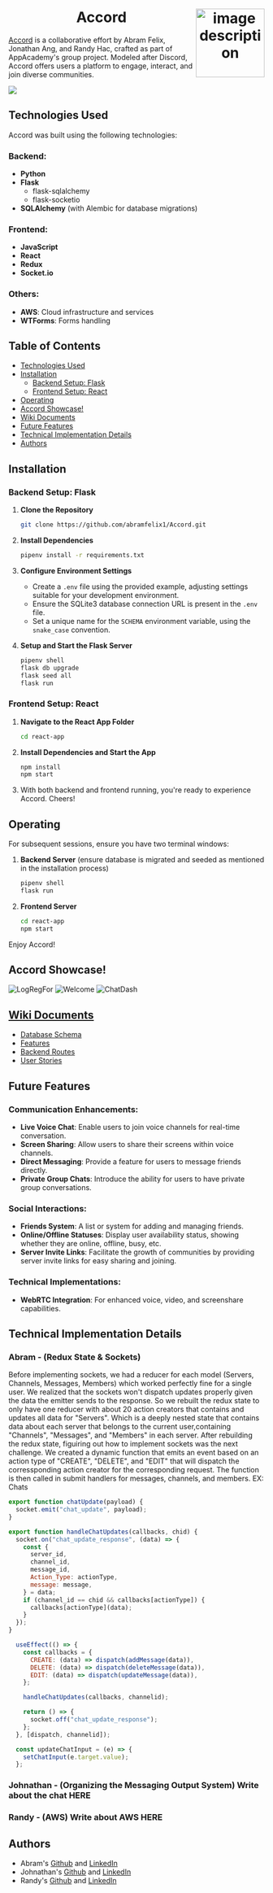 
<h1 align="center">Accord <a href="https://accord-ajr.onrender.com/"><img align="right" src="https://i.imgur.com/QBeByit.png" alt="image description" height="135"></a></h1>

[Accord](https://accord-ajr.onrender.com/) is a collaborative effort by Abram Felix, Jonathan Ang, and Randy Hac, crafted as part of AppAcademy's group project. Modeled after Discord, Accord offers users a platform to engage, interact, and join diverse communities.

![](https://github.com/abramfelix1/Accord/assets/62622410/b7695786-c825-41f8-97f5-39edacf3c047)

## Technologies Used
Accord was built using the following technologies:

### Backend:
- **Python**
- **Flask**
  - flask-sqlalchemy
  - flask-socketio
- **SQLAlchemy** (with Alembic for database migrations)

### Frontend:
- **JavaScript**
- **React**
- **Redux**
- **Socket.io**

### Others:
- **AWS**: Cloud infrastructure and services
- **WTForms**: Forms handling

## Table of Contents
- [Technologies Used](#technologies-used)
- [Installation](#installation)
  - [Backend Setup: Flask](#backend-setup-flask)
  - [Frontend Setup: React](#frontend-setup-react)
- [Operating](#operating)
- [Accord Showcase!](#accord-showcase)
- [Wiki Documents](#wiki-documents)
- [Future Features](#future-features)
- [Technical Implementation Details](#technical-implementation-details)
- [Authors](#authors)

## Installation

### Backend Setup: Flask

1. **Clone the Repository**
    ```bash
    git clone https://github.com/abramfelix1/Accord.git
    ```

2. **Install Dependencies**
    ```bash
    pipenv install -r requirements.txt
    ```

3. **Configure Environment Settings**
    - Create a `.env` file using the provided example, adjusting settings suitable for your development environment.
    - Ensure the SQLite3 database connection URL is present in the `.env` file.
    - Set a unique name for the `SCHEMA` environment variable, using the `snake_case` convention.

4. **Setup and Start the Flask Server**
    ```bash
    pipenv shell
    flask db upgrade
    flask seed all
    flask run
    ```

### Frontend Setup: React

1. **Navigate to the React App Folder**
    ```bash
    cd react-app
    ```

2. **Install Dependencies and Start the App**
    ```bash
    npm install
    npm start
    ```

3. With both backend and frontend running, you're ready to experience Accord. Cheers!

## Operating

For subsequent sessions, ensure you have two terminal windows:

1. **Backend Server** (ensure database is migrated and seeded as mentioned in the installation process)
    ```bash
    pipenv shell
    flask run
    ```

2. **Frontend Server**
    ```bash
    cd react-app
    npm start
    ```

Enjoy Accord!

## Accord Showcase!
![LogRegFor](https://github.com/abramfelix1/Accord/assets/62622410/dca799ac-7997-4f01-89d2-62c3af04d7cc)
![Welcome](https://github.com/abramfelix1/Accord/assets/62622410/2ba38185-2aa5-4861-bb6e-78903f10338d)
![ChatDash](https://github.com/abramfelix1/Accord/assets/62622410/c4c60d58-a30d-463a-a0e2-fc295f9c0ad1)


## [Wiki Documents](https://github.com/abramfelix1/Accord/wiki)
- [Database Schema](https://github.com/abramfelix1/Accord/wiki/Database-Schema)
- [Features](https://github.com/abramfelix1/Accord/wiki/Feature-List)
- [Backend Routes](https://github.com/abramfelix1/Accord/wiki/Backend-Routes)
- [User Stories](https://github.com/abramfelix1/Accord/wiki/User-Stories)


## Future Features

### Communication Enhancements:
- **Live Voice Chat**: Enable users to join voice channels for real-time conversation.
- **Screen Sharing**: Allow users to share their screens within voice channels.
- **Direct Messaging**: Provide a feature for users to message friends directly.
- **Private Group Chats**: Introduce the ability for users to have private group conversations.

### Social Interactions:
- **Friends System**: A list or system for adding and managing friends.
- **Online/Offline Statuses**: Display user availability status, showing whether they are online, offline, busy, etc.
- **Server Invite Links**: Facilitate the growth of communities by providing server invite links for easy sharing and joining.

### Technical Implementations:
- **WebRTC Integration**: For enhanced voice, video, and screenshare capabilities.

## Technical Implementation Details


### Abram - (Redux State & Sockets)
Before implementing sockets, we had a reducer for each model (Servers, Channels, Messages, Members) which worked perfectly fine for a single user. We realized that the sockets won't dispatch updates properly given the data the emitter sends to the response. So we rebuilt the redux state to only have one reducer with about 20 action creators that contains and updates all data for "Servers". Which is a deeply nested state that contains data about each server that belongs to the current user,containing "Channels", "Messages", and "Members" in each server.
After rebuilding the redux state, figuiring out how to implement sockets was the next challenge. We created a dynamic function that emits an event based on an action type of "CREATE", "DELETE", and "EDIT" that will dispatch the corressponding action creator for the corresponding request. The function is then called in submit handlers for messages, channels, and members. EX: Chats
```javascript
export function chatUpdate(payload) {
  socket.emit("chat_update", payload);
}

export function handleChatUpdates(callbacks, chid) {
  socket.on("chat_update_response", (data) => {
    const {
      server_id,
      channel_id,
      message_id,
      Action_Type: actionType,
      message: message,
    } = data;
    if (channel_id == chid && callbacks[actionType]) {
      callbacks[actionType](data);
    }
  });
}
```

```javascript
  useEffect(() => {
    const callbacks = {
      CREATE: (data) => dispatch(addMessage(data)),
      DELETE: (data) => dispatch(deleteMessage(data)),
      EDIT: (data) => dispatch(updateMessage(data)),
    };

    handleChatUpdates(callbacks, channelid);

    return () => {
      socket.off("chat_update_response");
    };
  }, [dispatch, channelid]);

  const updateChatInput = (e) => {
    setChatInput(e.target.value);
  };
```


### Johnathan - (Organizing the Messaging Output System) Write about the chat HERE

### Randy - (AWS) Write about AWS HERE

## Authors
* Abram's [Github](https://github.com/abramfelix1) and [LinkedIn](https://www.linkedin.com/in/abram-felix-98937b162/)
* Johnathan's [Github](https://github.com/jang55) and [LinkedIn](https://www.linkedin.com/in/jonathan-ang-b1508b286/)
* Randy's [Github](https://github.com/randydhack) and [LinkedIn](https://www.linkedin.com/in/randy-hac-4577a71b0/)
